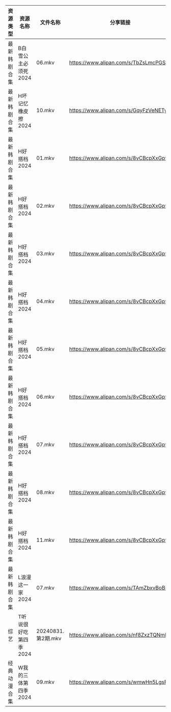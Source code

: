 | 资源类型   | 资源名称          | 文件名称             | 分享链接                                 | 更新时间                |
| ------ | ------------- | ---------------- | ------------------------------------ | ------------------- |
| 最新韩剧合集 | B白雪公主必须死2024  | 06.mkv           | https://www.alipan.com/s/TbZsLmcPGSo | 2024-09-01 00:05:22 |
| 最新韩剧合集 | H坏记忆橡皮擦2024   | 10.mkv           | https://www.alipan.com/s/GqyFzVeNETy | 2024-09-01 12:05:45 |
| 最新韩剧合集 | H好搭档2024      | 01.mkv           | https://www.alipan.com/s/8vCBcpXxGp9 | 2024-09-01 00:05:51 |
| 最新韩剧合集 | H好搭档2024      | 02.mkv           | https://www.alipan.com/s/8vCBcpXxGp9 | 2024-09-01 00:05:50 |
| 最新韩剧合集 | H好搭档2024      | 03.mkv           | https://www.alipan.com/s/8vCBcpXxGp9 | 2024-09-01 00:05:50 |
| 最新韩剧合集 | H好搭档2024      | 04.mkv           | https://www.alipan.com/s/8vCBcpXxGp9 | 2024-09-01 00:05:50 |
| 最新韩剧合集 | H好搭档2024      | 05.mkv           | https://www.alipan.com/s/8vCBcpXxGp9 | 2024-09-01 00:05:49 |
| 最新韩剧合集 | H好搭档2024      | 06.mkv           | https://www.alipan.com/s/8vCBcpXxGp9 | 2024-09-01 00:05:49 |
| 最新韩剧合集 | H好搭档2024      | 07.mkv           | https://www.alipan.com/s/8vCBcpXxGp9 | 2024-09-01 00:05:49 |
| 最新韩剧合集 | H好搭档2024      | 08.mkv           | https://www.alipan.com/s/8vCBcpXxGp9 | 2024-09-01 00:05:48 |
| 最新韩剧合集 | H好搭档2024      | 11.mkv           | https://www.alipan.com/s/8vCBcpXxGp9 | 2024-09-01 00:05:48 |
| 最新韩剧合集 | L浪漫这一家2024    | 07.mkv           | https://www.alipan.com/s/TAmZbxvBoBi | 2024-09-01 00:06:14 |
| 综艺     | T听说很好吃第四季2024 | 20240831.第2期.mkv | https://www.alipan.com/s/nf8ZxzTQNmB | 2024-09-01 00:08:58 |
| 经典动漫合集 | W我的三体第四季2024  | 09.mkv           | https://www.alipan.com/s/wmwHn5LgsFN | 2024-09-01 12:07:01 |
